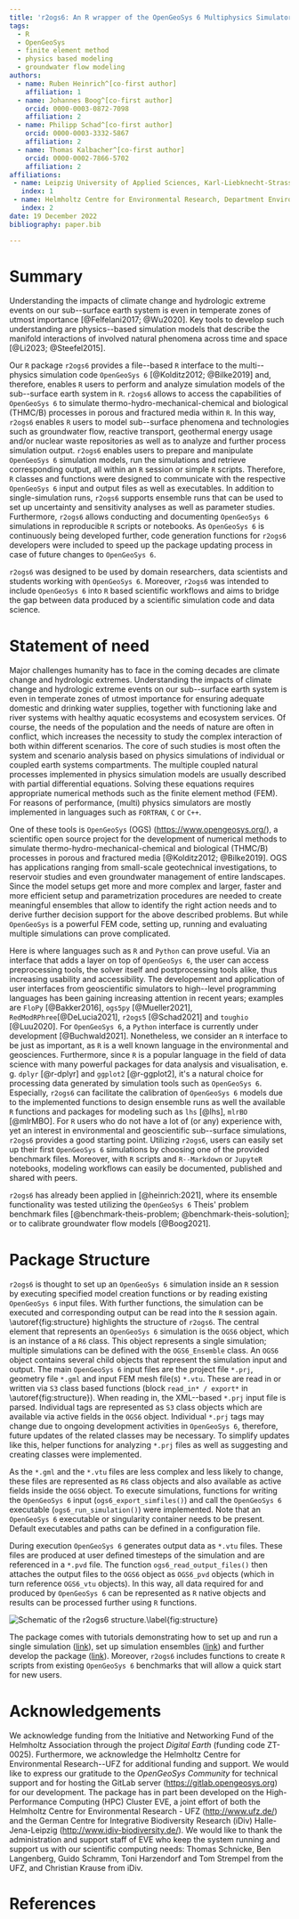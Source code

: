 ```yaml
---
title: 'r2ogs6: An R wrapper of the OpenGeoSys 6 Multiphysics Simulator'
tags:
  - R
  - OpenGeoSys
  - finite element method
  - physics based modeling
  - groundwater flow modeling
authors:
  - name: Ruben Heinrich^[co-first author]
    affiliation: 1
  - name: Johannes Boog^[co-first author]
    orcid: 0000-0003-0872-7098
    affiliation: 2
  - name: Philipp Schad^[co-first author]  
    orcid: 0000-0003-3332-5867  
    affiliation: 2  
  - name: Thomas Kalbacher^[co-first author]
    orcid: 0000-0002-7866-5702
    affiliation: 2
affiliations:
 - name: Leipzig University of Applied Sciences, Karl-Liebknecht-Strasse 132, 04277 Leipzig, Germany
   index: 1
 - name: Helmholtz Centre for Environmental Research, Department Environmental Informatics, Permoser Str. 15, 04318 Leipzig, Germany
   index: 2
date: 19 December 2022
bibliography: paper.bib

---
```


# Summary

Understanding the impacts of climate change and hydrologic extreme events on our sub--surface earth system is even in temperate zones of utmost importance [@Felfelani2017; @Wu2020].
Key tools to develop such understanding are physics--based simulation models that describe the manifold interactions of involved natural phenomena across time and space [@Li2023; @Steefel2015].

Our `R` package `r2ogs6` provides a file--based `R` interface to the multi--physics simulation code `OpenGeoSys 6` [@Kolditz2012; @Bilke2019] and, therefore, enables `R` users to perform and analyze simulation models of the sub--surface earth system in `R`.
`r2ogs6` allows to access the capabilities of `OpenGeoSys 6` to simulate thermo-hydro-mechanical-chemical and biological (THMC/B) processes in porous and fractured media within `R`.
In this way, `r2ogs6` enables `R` users to model sub--surface phenomena and technologies such as groundwater flow, reactive transport, geothermal energy usage and/or nuclear waste repositories as well as to analyze and further process simulation output.
`r2ogs6` enables users to prepare and manipulate `OpenGeoSys 6` simulation models, run the simulations and retrieve corresponding output, all within an `R` session or simple `R` scripts.
Therefore, `R` classes and functions were designed to communicate with the respective `OpenGeoSys 6` input and output files as well as executables.
In addition to single-simulation runs, `r2ogs6` supports ensemble runs that can be used to set up uncertainty and sensitivity analyses as well as parameter studies.
Furthermore, `r2ogs6` allows conducting and documenting `OpenGeoSys 6` simulations in reproducible `R` scripts or notebooks.
As `OpenGeoSys 6` is continuously being developed further, code generation functions for `r2ogs6` developers were included to speed up the package updating process in case of future changes to `OpenGeoSys 6`.

`r2ogs6` was designed to be used by domain researchers, data scientists and students working with `OpenGeoSys 6`.
Moreover, `r2ogs6` was intended to include `OpenGeoSys 6` into `R` based scientific workflows and aims to bridge the gap between data produced by a scientific simulation code and data science.


# Statement of need

Major challenges humanity has to face in the coming decades are climate change and hydrologic extremes.
Understanding the impacts of climate change and hydrologic extreme events on our sub--surface earth system is even in temperate zones of utmost importance for ensuring adequate domestic and drinking water supplies, together with functioning lake and river systems with healthy aquatic ecosystems and ecosystem services. 
Of course, the needs of the population and the needs of nature are often in conflict, which increases the necessity to study the complex interaction of both within different scenarios.
The core of such studies is most often the system and scenario analysis based on physics simulations of individual or coupled earth systems compartments. 
The multiple coupled natural processes implemented in physics simulation models are usually described with partial differential equations.
Solving these equations requires appropriate numerical methods such as the finite element method (FEM).
For reasons of performance, (multi) physics simulators are mostly implemented in languages such as `FORTRAN`, `C` or `C++`.

One of these tools is `OpenGeoSys` (OGS) (https://www.opengeosys.org/), a scientific open source project for the development of numerical methods to simulate thermo-hydro-mechanical-chemical and biological (THMC/B) processes in porous and fractured media [@Kolditz2012; @Bilke2019].
OGS has applications ranging from small-scale geotechnical investigations, to reservoir studies and even groundwater management of entire landscapes.  
Since the model setups get more and more complex and larger, faster and more efficient setup and parametrization procedures are needed to create meaningful ensembles that allow to identify the right action needs and to derive further decision support for the above described problems.
But while `OpenGeoSys` is a powerful FEM code, setting up, running and evaluating multiple simulations can prove complicated.

Here is where languages such as `R` and `Python` can prove useful.
Via an interface that adds a layer on top of `OpenGeoSys 6`, the user can access preprocessing tools, the solver itself and postprocessing tools alike, thus increasing usability and accessibility.
The developement and application of user interfaces from geoscientific simulators to high--level programming languages has been gaining increasing attention in recent years; examples are `FloPy` [@Bakker2016], `ogs5py` [@Mueller2021], `RedModRPhree`[@DeLucia2021],  `r2ogs5` [@Schad2021] and `toughio` [@Luu2020].
For `OpenGeoSys 6`, a `Python` interface is currently under development [@Buchwald2021]. 
Nonetheless, we consider an `R` interface to be just as important, as `R` is a well known language in the environmental and geosciences.
Furthermore, since `R` is a popular language in the field of data science with many powerful packages for data analysis and visualisation, e. g. `dplyr` [@r-dplyr] and `ggplot2` [@r-ggplot2], it's a natural choice for processing data generated by simulation tools such as `OpenGeoSys 6`.
Especially, `r2ogs6` can facilitate the calibration of `OpenGeoSys 6` models due to the implemented functions to design ensemble runs as well the available `R` functions and packages for modeling such as  `lhs` [@lhs], `mlrBO` [@mlrMBO].
For `R` users who do not have a lot of (or any) experience with, yet an interest in environmental and geoscientific sub--surface simulations, `r2ogs6` provides a good starting point.
Utilizing `r2ogs6`, users can easily set up their first `OpenGeoSys 6` simulations by choosing one of the provided benchmark files.
Moreover, with `R` scripts and `R--Markdown` or `JupyteR` notebooks, modeling workflows can easily be documented, published and shared with peers.

`r2ogs6` has already been applied in [@heinrich:2021], where its ensemble functionality was tested utilizing the `OpenGeoSys 6` Theis' problem benchmark files [@benchmark-theis-problem; @benchmark-theis-solution]; or 
to calibrate groundwater flow models [@Boog2021].


# Package Structure

`r2ogs6` is thought to set up an `OpenGeoSys 6` simulation inside an `R` session by executing specified model creation functions or by reading existing `OpenGeoSys 6` input files.
With further functions, the simulation can be executed and corresponding output can be read into the `R` session again.
\autoref{fig:structure} highlights the structure of `r2ogs6`.
The central element that represents an `OpenGeoSys 6` simulation is the `OGS6` object, which is an instance of a `R6` class.
This object represents a single simulation; multiple simulations can be defined with the `OGS6_Ensemble` class.
An `OGS6` object contains several child objects that represent the simulation input and output.
The main `OpenGeoSys 6` input files are the project file `*.prj`, geometry file `*.gml` and input FEM mesh file(s) `*.vtu`.
These are read in or written via `S3` class based functions (block `read_in* / export*` in  \autoref{fig:structure}).
When reading in, the XML--based `*.prj` input file is parsed. Individual tags are represented as `S3` class objects which are available via active fields in the `OGS6` object.
Individual `*.prj` tags may change due to ongoing development activities in `OpenGeoSys 6`, therefore, future updates of the related classes may be necessary.
To simplify updates like this, helper functions for analyzing `*.prj` files as well as suggesting and creating classes were implemented.

As the `*.gml` and the `*.vtu` files are less complex and less likely to change, these files are represented as `R6` class objects and also available as active fields inside the `OGS6` object.
To execute simulations, functions for writing the `OpenGeoSys 6` input (`ogs6_export_simfiles()`) and call the `OpenGeoSys 6` executable (`ogs6_run_simulation()`) were implemented.
Note that an `OpenGeoSys 6` executable or singularity container needs to be present.
Default executables and paths can be defined in a configuration file.

During execution `OpenGeoSys 6` generates output data as `*.vtu` files.
These files are produced at user defined timesteps of the simulation and are referenced in a `*.pvd` file.
The function `ogs6_read_output_files()` then attaches the output files to the `OGS6` object as `OGS6_pvd` objects (which in turn reference `OGS6_vtu` objects).
In this way, all data required for and produced by `OpenGeoSys 6` can be represented as `R` native objects and results can be processed further using `R` functions.

![Schematic of the `r2ogs6` structure.\label{fig:structure}](r2ogs6_structure_schematic.png)

The package comes with tutorials demonstrating how to set up and run a single simulation ([link](https://gitlab.opengeosys.org/ogs/tools/r2ogs6/-/blob/master/vignettes/user_workflow_vignette.Rmd)), set up simulation ensembles ([link](https://gitlab.opengeosys.org/ogs/tools/r2ogs6/-/blob/master/vignettes/ensemble_workflow_vignette.Rmd)) and further develop the package ([link](https://gitlab.opengeosys.org/ogs/tools/r2ogs6/-/blob/master/vignettes/dev_workflow_vignette.Rmd)).
Moreover, `r2ogs6` includes functions to create `R` scripts from existing `OpenGeoSys 6` benchmarks that will allow a quick start for new users.


# Acknowledgements

We acknowledge funding from the Initiative and Networking Fund of the Helmholtz Association through the project *Digital Earth* (funding code ZT-0025).
Furthermore, we acknowledge the Helmholtz Centre for Environmental Research--UFZ for additional funding and support.
We would like to express our gratitude to the *OpenGeoSys Community* for technical support and for hosting the GitLab server (https://gitlab.opengeosys.org) for our development.
The package has in part been developed on the High-Performance Computing (HPC) Cluster EVE, a joint effort of both the Helmholtz Centre for Environmental Research - UFZ (http://www.ufz.de/) and the German Centre for Integrative Biodiversity Research (iDiv) Halle-Jena-Leipzig (http://www.idiv-biodiversity.de/).
We would like to thank the administration and support staff of EVE who keep the system running and support us with our scientific computing needs: Thomas Schnicke, Ben Langenberg, Guido Schramm, Toni Harzendorf and Tom Strempel from the UFZ, and Christian Krause from iDiv.


# References
